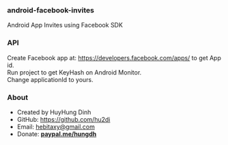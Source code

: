 ### android-facebook-invites
Android App Invites using Facebook SDK

### API
Create Facebook app at: https://developers.facebook.com/apps/ to get App id.<br>
Run project to get KeyHash on Android Monitor.<br>
Change applicationId to yours.

### About
- Created by HuyHung Dinh
- GitHub: https://github.com/hu2di
- Email: hebitaxy@gmail.com
- Donate: [**paypal.me/hungdh**](https://www.paypal.me/hungdh)
